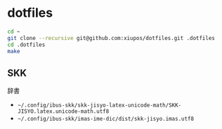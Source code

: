 # dotfiles

```bash
cd ~
git clone --recursive git@github.com:xiupos/dotfiles.git .dotfiles
cd .dotfiles
make
```

## SKK

辞書

- `~/.config/ibus-skk/skk-jisyo-latex-unicode-math/SKK-JISYO.latex.unicode-math.utf8`
- `~/.config/ibus-skk/imas-ime-dic/dist/skk-jisyo.imas.utf8`
